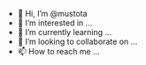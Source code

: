 - 👋 Hi, I’m @mustota
- 👀 I’m interested in ...
- 🌱 I’m currently learning ...
- 💞️ I’m looking to collaborate on ...
- 📫 How to reach me ...

<!---
mustota/mustota is a ✨ special ✨ repository because its `README.md` (this file) appears on your GitHub profile.
You can click the Preview link to take a look at your changes.
--->

